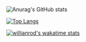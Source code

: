 ![Anurag's GitHub stats](https://github-readme-stats.vercel.app/api?username=gamberooni&show_icons=true&theme=tokyonight)

[![Top Langs](https://github-readme-stats.vercel.app/api/top-langs/?username=gamberooni&layout=compact&theme=tokyonight)](https://github.com/anuraghazra/github-readme-stats)

[![willianrod's wakatime stats](https://github-readme-stats.vercel.app/api/wakatime?username=gamberooni&theme=tokyonight)](https://github.com/anuraghazra/github-readme-stats)
